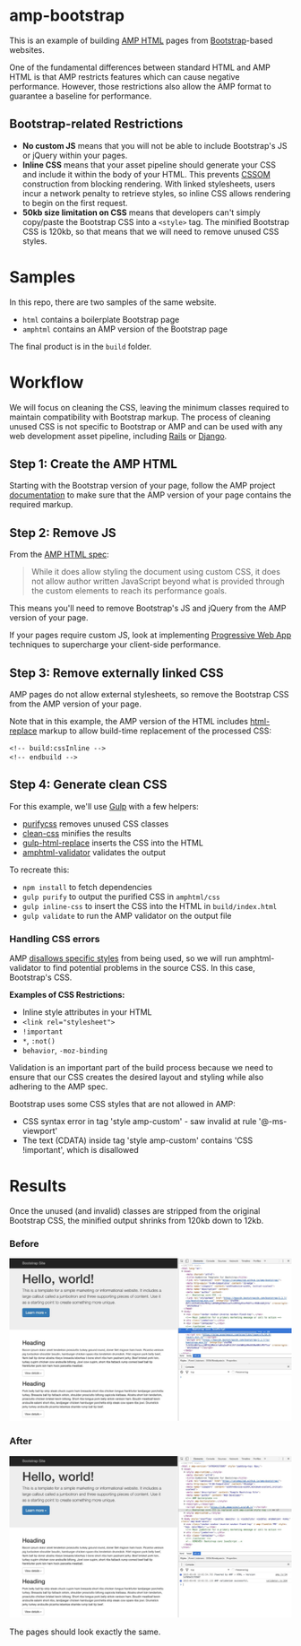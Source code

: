 # amp-bootstrap

This is an example of building [AMP HTML](https://www.ampproject.org/) pages
from [Bootstrap](http://getbootstrap.com/)-based websites.

One of the fundamental differences between standard HTML and AMP HTML is that
AMP restricts features which can cause negative performance.  However,
those restrictions also allow the AMP format to guarantee a baseline for 
performance.

## Bootstrap-related Restrictions

- **No custom JS** means that you will not be able to include Bootstrap's JS or
  jQuery within your pages.
- **Inline CSS** means that your asset pipeline should generate your CSS and
  include it within the body of your HTML. This prevents
  [CSSOM](https://www.w3.org/TR/cssom-1/) construction from blocking rendering.
  With linked stylesheets, users incur a network penalty to retrieve styles, so
  inline CSS allows rendering to begin on the first request.
- **50kb size limitation on CSS** means that developers can't simply copy/paste
  the Bootstrap CSS into a `<style>` tag.  The minified Bootstrap CSS is 120kb,
  so that means that we will need to remove unused CSS styles.

# Samples

In this repo, there are two samples of the same website.

- `html` contains a boilerplate Bootstrap page
- `amphtml` contains an AMP version of the Bootstrap page

The final product is in the `build` folder.

# Workflow

We will focus on cleaning the CSS, leaving the minimum classes required to
maintain compatibility with Bootstrap markup. The process of cleaning unused
CSS is not specific to Bootstrap or AMP and can be used with any web development
asset pipeline, including [Rails](http://guides.rubyonrails.org/asset_pipeline.html)
or [Django](https://django-pipeline.readthedocs.io/en/latest/).

## Step 1: Create the AMP HTML

Starting with the Bootstrap version of your page, follow the AMP project
[documentation](https://www.ampproject.org/docs/get_started/create/basic_markup.html)
to make sure that the AMP version of your page contains the required markup.

## Step 2: Remove JS

From the [AMP HTML spec](https://github.com/ampproject/amphtml/blob/master/spec/amp-html-format.md):

> While it does allow styling the document using custom CSS, it
> does not allow author written JavaScript beyond what is provided
> through the custom elements to reach its performance goals.

This means you'll need to remove Bootstrap's JS and jQuery from the AMP
version of your page.

If your pages require custom JS, look at implementing
[Progressive Web App](https://developers.google.com/web/progressive-web-apps/)
techniques to supercharge your client-side performance.

## Step 3: Remove externally linked CSS

AMP pages do not allow external stylesheets, so remove the Bootstrap CSS from
the AMP version of your page.

Note that in this example, the AMP version of the HTML includes 
[html-replace](https://www.npmjs.com/package/gulp-html-replace) markup to
allow build-time replacement of the processed CSS:

```
<!-- build:cssInline -->
<!-- endbuild -->
```

## Step 4: Generate clean CSS

For this example, we'll use [Gulp](http://gulpjs.com/) with a few helpers:

- [purifycss](https://github.com/purifycss/purifycss) removes unused CSS classes
- [clean-css](https://github.com/jakubpawlowicz/clean-css) minifies the results
- [gulp-html-replace](https://github.com/VFK/gulp-html-replace) inserts the CSS into the HTML
- [amphtml-validator](https://github.com/ampproject/amphtml/tree/master/validator/nodejs) validates the output

To recreate this:

- `npm install` to fetch dependencies
- `gulp purify` to output the purified CSS in `amphtml/css`
- `gulp inline-css` to insert the CSS into the HTML in `build/index.html`
- `gulp validate` to run the AMP validator on the output file

### Handling CSS errors

AMP [disallows specific styles](https://www.ampproject.org/docs/guides/responsive/style_pages.html)
from being used, so we will run amphtml-validator to find potential
problems in the source CSS.  In this case, Bootstrap's CSS.

**Examples of CSS Restrictions:**

- Inline style attributes in your HTML
- `<link rel="stylesheet">`
- `!important`
- `*`, `:not()`
- `behavior`, `-moz-binding`

Validation is an important part of the build process because we need to ensure
that our CSS creates the desired layout and styling while also adhering to the
AMP spec.

Bootstrap uses some CSS styles that are not allowed in AMP:

- CSS syntax error in tag 'style amp-custom' - saw invalid at rule '@-ms-viewport'
- The text (CDATA) inside tag 'style amp-custom' contains 'CSS !important', which is disallowed

# Results

Once the unused (and invalid) classes are stripped from the original Bootstrap
CSS, the minified output shrinks from 120kb down to 12kb.

### Before

![HTML Page](screenshots/html.jpg "HTML Bootstrap Page")

### After

![AMP HTML Page](screenshots/amp.jpg "AMP HTML Bootstrap Page")

The pages should look exactly the same.
